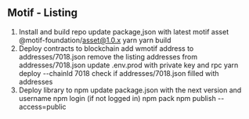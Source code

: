 ## Motif - Listing
 
1. Install and build repo
	update package,json with latest motif asset
		@motif-foundation/asset@1.0.x
	yarn
	yarn build
2. Deploy contracts to blockchain
	add wmotif address to addresses/7018.json
	remove the listing addresses from addresses/7018.json
	update .env.prod with private key and rpc
	yarn deploy --chainId 7018
	check if addresses/7018.json filled with addresses
3. Deploy library to npm
	update package.json with the next version and username
	npm login (if not logged in)
	npm pack
	npm publish --access=public
 
